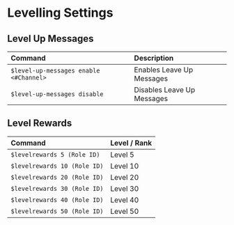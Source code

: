 # Levelling Settings

## Level Up Messages

| Command | Description |
| :--- | :--- |
| `$level-up-messages enable <#Channel>` | Enables Leave Up Messages |
| `$level-up-messages disable` | Disables Leave Up Messages |

## Level Rewards

| Command | Level / Rank |
| :--- | :--- |
| `$levelrewards 5 (Role ID)` | Level 5 |
| `$levelrewards 10 (Role ID)` | Level 10 |
| `$levelrewards 20 (Role ID)` | Level 20 |
| `$levelrewards 30 (Role ID)` | Level 30 |
| `$levelrewards 40 (Role ID)` | Level 40 |
| `$levelrewards 50 (Role ID)` | Level 50 |

